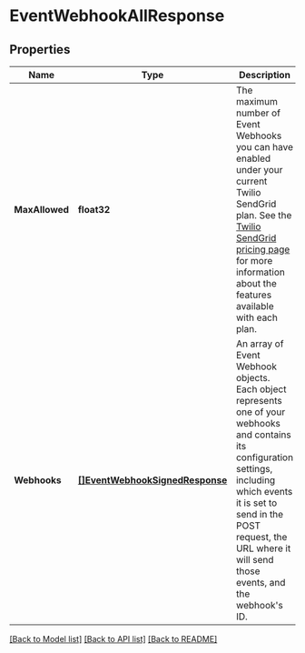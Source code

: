 # EventWebhookAllResponse

## Properties

Name | Type | Description | Notes
------------ | ------------- | ------------- | -------------
**MaxAllowed** | **float32** | The maximum number of Event Webhooks you can have enabled under your current Twilio SendGrid plan. See the [Twilio SendGrid pricing page](https://sendgrid.com/pricing) for more information about the features available with each plan. |[optional] 
**Webhooks** | [**[]EventWebhookSignedResponse**](EventWebhookSignedResponse.md) | An array of Event Webhook objects. Each object represents one of your webhooks and contains its configuration settings, including which events it is set to send in the POST request, the URL where it will send those events, and the webhook's ID. |[optional] 

[[Back to Model list]](../README.md#documentation-for-models) [[Back to API list]](../README.md#documentation-for-api-endpoints) [[Back to README]](../README.md)


